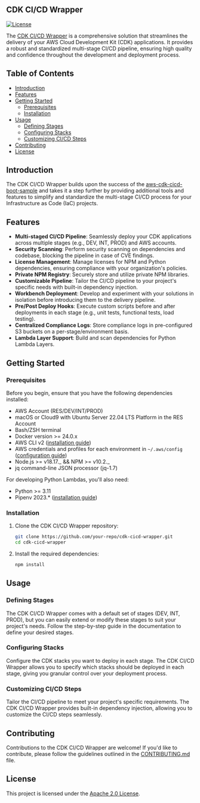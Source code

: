 ## CDK CI/CD Wrapper

[![License](https://img.shields.io/badge/License-Apache%202.0-blue.svg)](https://opensource.org/licenses/Apache-2.0)

The [CDK CI/CD Wrapper](https://cdklabs.github.io/cdk-cicd-wrapper/) is a comprehensive solution that streamlines the delivery of your AWS Cloud Development Kit (CDK) applications. It provides a robust and standardized multi-stage CI/CD pipeline, ensuring high quality and confidence throughout the development and deployment process.

## Table of Contents

- [Introduction](#introduction)
- [Features](#features)
- [Getting Started](#getting-started)
  - [Prerequisites](#prerequisites)
  - [Installation](#installation)
- [Usage](#usage)
  - [Defining Stages](#defining-stages)
  - [Configuring Stacks](#configuring-stacks)
  - [Customizing CI/CD Steps](#customizing-cicd-steps)
- [Contributing](#contributing)
- [License](#license)

## Introduction

The CDK CI/CD Wrapper builds upon the success of the [aws-cdk-cicd-boot-sample](https://github.com/aws-samples/aws-cdk-cicd-boot-sample) and takes it a step further by providing additional tools and features to simplify and standardize the multi-stage CI/CD process for your Infrastructure as Code (IaC) projects.

## Features

- **Multi-staged CI/CD Pipeline**: Seamlessly deploy your CDK applications across multiple stages (e.g., DEV, INT, PROD) and AWS accounts.
- **Security Scanning**: Perform security scanning on dependencies and codebase, blocking the pipeline in case of CVE findings.
- **License Management**: Manage licenses for NPM and Python dependencies, ensuring compliance with your organization's policies.
- **Private NPM Registry**: Securely store and utilize private NPM libraries.
- **Customizable Pipeline**: Tailor the CI/CD pipeline to your project's specific needs with built-in dependency injection.
- **Workbench Deployment**: Develop and experiment with your solutions in isolation before introducing them to the delivery pipeline.
- **Pre/Post Deploy Hooks**: Execute custom scripts before and after deployments in each stage (e.g., unit tests, functional tests, load testing).
- **Centralized Compliance Logs**: Store compliance logs in pre-configured S3 buckets on a per-stage/environment basis.
- **Lambda Layer Support**: Build and scan dependencies for Python Lambda Layers.

## Getting Started

### Prerequisites

Before you begin, ensure that you have the following dependencies installed:

- AWS Account (RES/DEV/INT/PROD)
- macOS or Cloud9 with Ubuntu Server 22.04 LTS Platform in the RES Account
- Bash/ZSH terminal
- Docker version >= 24.0.x
- AWS CLI v2 ([installation guide](https://docs.aws.amazon.com/cli/latest/userguide/getting-started-install.html))
- AWS credentials and profiles for each environment in `~/.aws/config` ([configuration guide](https://docs.aws.amazon.com/cli/latest/userguide/cli-configure-files.html))
- Node.js >= v18.17._ && NPM >= v10.2._
- jq command-line JSON processor (jq-1.7)

For developing Python Lambdas, you'll also need:

- Python >= 3.11
- Pipenv 2023.* ([installation guide](https://pipenv.pypa.io/en/latest/))

### Installation

1. Clone the CDK CI/CD Wrapper repository:

   ```bash
   git clone https://github.com/your-repo/cdk-cicd-wrapper.git
   cd cdk-cicd-wrapper
   ```

2. Install the required dependencies:

   ```bash
   npm install
   ```

## Usage

### Defining Stages

The CDK CI/CD Wrapper comes with a default set of stages (DEV, INT, PROD), but you can easily extend or modify these stages to suit your project's needs. Follow the step-by-step guide in the documentation to define your desired stages.

### Configuring Stacks

Configure the CDK stacks you want to deploy in each stage. The CDK CI/CD Wrapper allows you to specify which stacks should be deployed in each stage, giving you granular control over your deployment process.

### Customizing CI/CD Steps

Tailor the CI/CD pipeline to meet your project's specific requirements. The CDK CI/CD Wrapper provides built-in dependency injection, allowing you to customize the CI/CD steps seamlessly.

## Contributing

Contributions to the CDK CI/CD Wrapper are welcome! If you'd like to contribute, please follow the guidelines outlined in the [CONTRIBUTING.md](CONTRIBUTING.md) file.

## License

This project is licensed under the [Apache 2.0 License](LICENSE).
